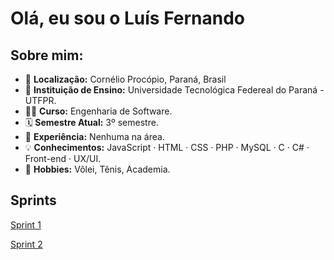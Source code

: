 # Olá, eu sou o Luís Fernando
## Sobre mim:

* 📍 **Localização:** Cornélio Procópio, Paraná, Brasil
* 🏫 **Instituição de Ensino:** Universidade Tecnológica Federeal do Paraná - UTFPR.
* 👨‍💻 **Curso:** Engenharia de Software.
* 🗓️ **Semestre Atual:** 3º semestre.
* 💼 **Experiência:** Nenhuma na área.
* 💡 **Conhecimentos:** JavaScript · HTML · CSS · PHP · MySQL · C · C# · Front-end · UX/UI.
* 🚴 **Hobbies:** Vôlei, Tênis, Academia.

## Sprints
[Sprint 1](Sprint-1/)

[Sprint 2](sprint-2/)
